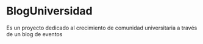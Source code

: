 # BlogUniversidad
Es un proyecto dedicado al crecimiento de comunidad universitaria a través de un blog de eventos 
